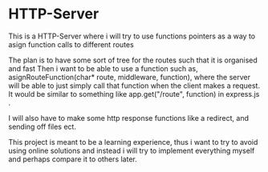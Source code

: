 # HTTP-Server

This is a HTTP-Server where i will try to use functions pointers as a way to asign function calls to different routes

The plan is to have some sort of tree for the routes such that it is organised and fast
Then i want to be able to use a function such as, asignRouteFunction(char* route, middleware, function),
where the server will be able to just simply call that function when the client makes a request.
It would be similar to something like app.get("/route", function) in express.js .

I will also have to make some http response functions like a redirect, and sending off files ect.

This project is meant to be a learning experience, thus i want to try to avoid using online solutions
and instead i will try to implement everything myself and perhaps compare it to others later.


